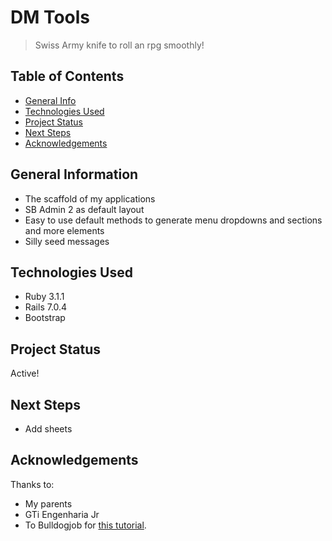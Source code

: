 # DM Tools
> Swiss Army knife to roll an rpg smoothly!

## Table of Contents
* [General Info](#general-information)
* [Technologies Used](#technologies-used)
* [Project Status](#project-status)
* [Next Steps](#next-steps)
* [Acknowledgements](#acknowledgements)
<!-- * [License](#license) -->


## General Information
- The scaffold of my applications
- SB Admin 2 as default layout
- Easy to use default methods to generate menu dropdowns and sections and more elements
- Silly seed messages


## Technologies Used
- Ruby 3.1.1
- Rails 7.0.4
- Bootstrap 


## Project Status
Active!


## Next Steps
- Add sheets

## Acknowledgements
Thanks to:
- My parents
- GTi Engenharia Jr
- To Bulldogjob for [this tutorial](https://bulldogjob.com/readme/how-to-write-a-good-readme-for-your-github-project).
